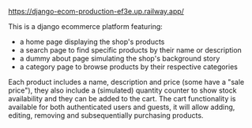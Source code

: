 https://django-ecom-production-ef3e.up.railway.app/

This is a django ecommerce platform featuring:
- a home page displaying the shop's products
- a search page to find specific products by their name or description
- a dummy about page simulating the shop's background story 
- a category page to browse products by their respective categories

Each product includes a name, description and price (some have a "sale price"), they also include a (simulated) quantity counter to show stock availability and they can be added to the cart. 
The cart functionality is available for both authenticated users and guests, it will allow adding, editing, removing and subsequentially purchasing products. 

